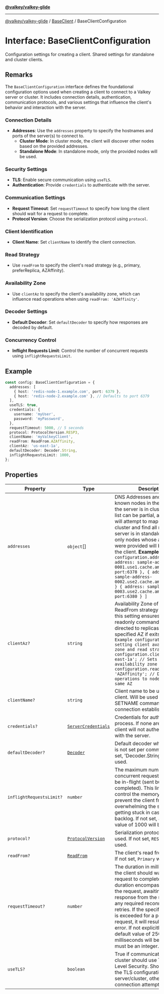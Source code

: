 [**@valkey/valkey-glide**](../../README.md)

***

[@valkey/valkey-glide](../../modules.md) / [BaseClient](../README.md) / BaseClientConfiguration

# Interface: BaseClientConfiguration

Configuration settings for creating a client. Shared settings for standalone and cluster clients.

## Remarks

The `BaseClientConfiguration` interface defines the foundational configuration options used when creating a client to connect to a Valkey server or cluster. It includes connection details, authentication, communication protocols, and various settings that influence the client's behavior and interaction with the server.

### Connection Details

- **Addresses**: Use the `addresses` property to specify the hostnames and ports of the server(s) to connect to.
  - **Cluster Mode**: In cluster mode, the client will discover other nodes based on the provided addresses.
  - **Standalone Mode**: In standalone mode, only the provided nodes will be used.

### Security Settings

- **TLS**: Enable secure communication using `useTLS`.
- **Authentication**: Provide `credentials` to authenticate with the server.

### Communication Settings

- **Request Timeout**: Set `requestTimeout` to specify how long the client should wait for a request to complete.
- **Protocol Version**: Choose the serialization protocol using `protocol`.

### Client Identification

- **Client Name**: Set `clientName` to identify the client connection.

### Read Strategy

- Use `readFrom` to specify the client's read strategy (e.g., primary, preferReplica, AZAffinity).

### Availability Zone

- Use `clientAz` to specify the client's availability zone, which can influence read operations when using `readFrom: 'AZAffinity'`.

### Decoder Settings

- **Default Decoder**: Set `defaultDecoder` to specify how responses are decoded by default.

### Concurrency Control

- **Inflight Requests Limit**: Control the number of concurrent requests using `inflightRequestsLimit`.

## Example

```typescript
const config: BaseClientConfiguration = {
  addresses: [
    { host: 'redis-node-1.example.com', port: 6379 },
    { host: 'redis-node-2.example.com' }, // Defaults to port 6379
  ],
  useTLS: true,
  credentials: {
    username: 'myUser',
    password: 'myPassword',
  },
  requestTimeout: 5000, // 5 seconds
  protocol: ProtocolVersion.RESP3,
  clientName: 'myValkeyClient',
  readFrom: ReadFrom.AZAffinity,
  clientAz: 'us-east-1a',
  defaultDecoder: Decoder.String,
  inflightRequestsLimit: 1000,
};
```

## Properties

| Property | Type | Description |
| ------ | ------ | ------ |
| <a id="addresses"></a> `addresses` | `object`[] | DNS Addresses and ports of known nodes in the cluster. If the server is in cluster mode the list can be partial, as the client will attempt to map out the cluster and find all nodes. If the server is in standalone mode, only nodes whose addresses were provided will be used by the client. **Example** `configuration.addresses = [ { address: sample-address-0001.use1.cache.amazonaws.com, port:6378 }, { address: sample-address-0002.use2.cache.amazonaws.com } { address: sample-address-0003.use2.cache.amazonaws.com, port:6380 } ]` |
| <a id="clientaz"></a> `clientAz?` | `string` | Availability Zone of the client. If ReadFrom strategy is AZAffinity, this setting ensures that readonly commands are directed to replicas within the specified AZ if exits. **Example** `// Example configuration for setting client availability zone and read strategy configuration.clientAz = 'us-east-1a'; // Sets the client's availability zone configuration.readFrom = 'AZAffinity'; // Directs read operations to nodes within the same AZ` |
| <a id="clientname"></a> `clientName?` | `string` | Client name to be used for the client. Will be used with CLIENT SETNAME command during connection establishment. |
| <a id="credentials"></a> `credentials?` | [`ServerCredentials`](ServerCredentials.md) | Credentials for authentication process. If none are set, the client will not authenticate itself with the server. |
| <a id="defaultdecoder"></a> `defaultDecoder?` | [`Decoder`](../enumerations/Decoder.md) | Default decoder when decoder is not set per command. If not set, 'Decoder.String' will be used. |
| <a id="inflightrequestslimit"></a> `inflightRequestsLimit?` | `number` | The maximum number of concurrent requests allowed to be in-flight (sent but not yet completed). This limit is used to control the memory usage and prevent the client from overwhelming the server or getting stuck in case of a queue backlog. If not set, a default value of 1000 will be used. |
| <a id="protocol"></a> `protocol?` | [`ProtocolVersion`](../enumerations/ProtocolVersion.md) | Serialization protocol to be used. If not set, `RESP3` will be used. |
| <a id="readfrom"></a> `readFrom?` | [`ReadFrom`](../type-aliases/ReadFrom.md) | The client's read from strategy. If not set, `Primary` will be used. |
| <a id="requesttimeout"></a> `requestTimeout?` | `number` | The duration in milliseconds that the client should wait for a request to complete. This duration encompasses sending the request, awaiting for a response from the server, and any required reconnections or retries. If the specified timeout is exceeded for a pending request, it will result in a timeout error. If not explicitly set, a default value of 250 milliseconds will be used. Value must be an integer. |
| <a id="usetls"></a> `useTLS?` | `boolean` | True if communication with the cluster should use Transport Level Security. Should match the TLS configuration of the server/cluster, otherwise the connection attempt will fail. |
